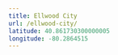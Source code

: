 ```yaml
---
title: Ellwood City
url: /ellwood-city/
latitude: 40.861730300000005
longitude: -80.2864515
---
```

